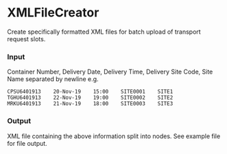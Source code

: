 # XMLFileCreator
Create specifically formatted XML files for batch upload of transport request slots.

### Input
Container Number, Delivery Date, Delivery Time, Delivery Site Code, Site Name separated by newline e.g.

	CPSU6401913    20-Nov-19    15:00    SITE0001    SITE1
	TGHU6401913    22-Nov-19    19:00    SITE0002    SITE2
	MRKU6401913    21-Nov-19    18:00    SITE0003    SITE3

### Output
XML file containing the above information split into nodes. See example file for file output.
